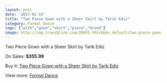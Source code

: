 ```yaml
---
layout: post
date: '2017-01-13'
title: "Two Piece Gown with a Sheer Skirt by Tarik Ediz"
category: Formal Dance
tags: ["with","gown","skirt","piece","brand"]
image: http://img.transblink.com/20691-thickbox_default/two-piece-gown-with-a-sheer-skirt-by-tarik-ediz.jpg
---
```

Two Piece Gown with a Sheer Skirt by Tarik Ediz

On Sales: **$355.99**
<a href="https://www.transblink.com/en/formal-dance/6546-two-piece-gown-with-a-sheer-skirt-by-tarik-ediz.html"><amp-img layout="responsive" width="600" height="600" src="//img.transblink.com/20691-thickbox_default/two-piece-gown-with-a-sheer-skirt-by-tarik-ediz.jpg" alt="Two Piece Gown with a Sheer Skirt by Tarik Ediz 0" /></a>
<a href="https://www.transblink.com/en/formal-dance/6546-two-piece-gown-with-a-sheer-skirt-by-tarik-ediz.html"><amp-img layout="responsive" width="600" height="600" src="//img.transblink.com/20693-thickbox_default/two-piece-gown-with-a-sheer-skirt-by-tarik-ediz.jpg" alt="Two Piece Gown with a Sheer Skirt by Tarik Ediz 1" /></a>
<a href="https://www.transblink.com/en/formal-dance/6546-two-piece-gown-with-a-sheer-skirt-by-tarik-ediz.html"><amp-img layout="responsive" width="600" height="600" src="//img.transblink.com/20692-thickbox_default/two-piece-gown-with-a-sheer-skirt-by-tarik-ediz.jpg" alt="Two Piece Gown with a Sheer Skirt by Tarik Ediz 2" /></a>

Buy it: [Two Piece Gown with a Sheer Skirt by Tarik Ediz](https://www.transblink.com/en/formal-dance/6546-two-piece-gown-with-a-sheer-skirt-by-tarik-ediz.html "Two Piece Gown with a Sheer Skirt by Tarik Ediz")

View more: [Formal Dance](https://www.transblink.com/en/6-formal-dance "Formal Dance")